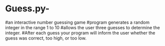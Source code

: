 # Guess.py-
#an interactive number guessing game
#program generates a random integer in the range 1 to 10
#allows the user three guesses to determine the integer. 
#After each guess your program will inform the user whether the guess was correct, too high, or too low. 
